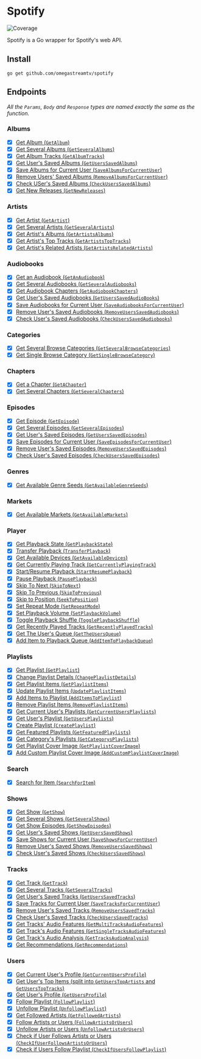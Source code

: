 # Spotify

![Coverage](https://img.shields.io/badge/Coverage-72.9%25-brightgreen)

Spotify is a Go wrapper for Spotify's web API.

## Install

```cli
go get github.com/omegastreamtv/spotify
```

## Endpoints

_All the `Params`, `Body` and `Response` types are named exactly the same as the function._

### Albums

- [x] [Get Album (`GetAlbum`)](https://developer.spotify.com/documentation/web-api/reference/get-an-album)
- [x] [Get Several Albums (`GetSeveralAlbums`)](https://developer.spotify.com/documentation/web-api/reference/get-multiple-albums)
- [x] [Get Album Tracks (`GetAlbumTracks`)](https://developer.spotify.com/documentation/web-api/reference/get-an-albums-tracks)
- [x] [Get User's Saved Albums (`GetUsersSavedAlbums`)](https://developer.spotify.com/documentation/web-api/reference/get-users-saved-albums)
- [x] [Save Albums for Current User (`SaveAlbumsForCurrentUser`)](https://developer.spotify.com/documentation/web-api/reference/save-albums-user)
- [x] [Remove Users' Saved Albums (`RemoveAlbumsForCurrentUser`)](https://developer.spotify.com/documentation/web-api/reference/remove-albums-user)
- [x] [Check USer's Saved Albums (`CheckUsersSavedAlbums`)](https://developer.spotify.com/documentation/web-api/reference/check-users-saved-albums)
- [x] [Get New Releases (`GetNewReleases`)](https://developer.spotify.com/documentation/web-api/reference/get-new-releases)

### Artists

- [x] [Get Artist (`GetArtist`)](https://developer.spotify.com/documentation/web-api/reference/get-an-artist)
- [x] [Get Several Artists (`GetSeveralArtists`)](https://developer.spotify.com/documentation/web-api/reference/get-multiple-artists)
- [x] [Get Artist's Albums (`GetArtistsAlbums`)](https://developer.spotify.com/documentation/web-api/reference/get-an-artists-albums)
- [x] [Get Artist's Top Tracks (`GetArtistsTopTracks`)](https://developer.spotify.com/documentation/web-api/reference/get-an-artists-top-tracks)
- [x] [Get Artist's Related Artists (`GetArtistsRelatedArtists`)](https://developer.spotify.com/documentation/web-api/reference/get-an-artists-related-artists)

### Audiobooks

- [x] [Get an Audiobook (`GetAnAudiobook`)](https://developer.spotify.com/documentation/web-api/reference/get-an-audiobook)
- [x] [Get Several Audiobooks (`GetSeveralAudiobooks`)](https://developer.spotify.com/documentation/web-api/reference/get-multiple-audiobooks)
- [x] [Get Audiobook Chapters (`GetAudiobookChapters`)](https://developer.spotify.com/documentation/web-api/reference/get-audiobook-chapters)
- [x] [Get User's Saved Audiobooks (`GetUsersSavedAudioBooks`)](https://developer.spotify.com/documentation/web-api/reference/get-users-saved-audiobooks)
- [x] [Save Audiobooks for Current User (`SaveAudiobooksForCurrentUser`)](https://developer.spotify.com/documentation/web-api/reference/save-audiobooks-user)
- [x] [Remove User's Saved Audiobooks (`RemoveUsersSavedAudiobooks`)](https://developer.spotify.com/documentation/web-api/reference/remove-audiobooks-user)
- [x] [Check User's Saved Audiobooks (`CheckUsersSavedAudiobooks`)](https://developer.spotify.com/documentation/web-api/reference/check-users-saved-audiobooks)

### Categories

- [x] [Get Several Browse Categories (`GetSeveralBrowseCategories`)](https://developer.spotify.com/documentation/web-api/reference/get-categories)
- [x] [Get Single Browse Category (`GetSingleBrowseCategory`)](https://developer.spotify.com/documentation/web-api/reference/get-a-category)

### Chapters

- [x] [Get a Chapter (`GetAChapter`)](https://developer.spotify.com/documentation/web-api/reference/get-a-chapter)
- [x] [Get Several Chapters (`GetSeveralChapters`)](https://developer.spotify.com/documentation/web-api/reference/get-several-chapters)

### Episodes

- [x] [Get Episode (`GetEpisode`)](https://developer.spotify.com/documentation/web-api/reference/get-an-episode)
- [x] [Get Several Episodes (`GetSeveralEpisodes`)](<[url](https://developer.spotify.com/documentation/web-api/reference/get-multiple-episodes)>)
- [x] [Get User's Saved Episodes (`GetUsersSavedEpisodes`)](https://developer.spotify.com/documentation/web-api/reference/get-users-saved-episodes)
- [x] [Save Episodes for Current User (`SaveEpisodesForCurrentUser`)](https://developer.spotify.com/documentation/web-api/reference/save-episodes-user)
- [x] [Remove User's Saved Episodes (`RemoveUsersSavedEpisodes`)](https://developer.spotify.com/documentation/web-api/reference/remove-episodes-user)
- [x] [Check User's Saved Episodes (`CheckUsersSavedEpisodes`)](https://developer.spotify.com/documentation/web-api/reference/check-users-saved-episodes)

### Genres

- [x] [Get Available Genre Seeds (`GetAvailableGenreSeeds`)](https://developer.spotify.com/documentation/web-api/reference/get-recommendation-genres)

### Markets

- [x] [Get Available Markets (`GetAvailableMarkets`)](https://developer.spotify.com/documentation/web-api/reference/get-available-markets)

### Player

- [x] [Get Playback State (`GetPlaybackState`)](https://developer.spotify.com/documentation/web-api/reference/get-information-about-the-users-current-playback)
- [x] [Transfer Playback (`TransferPlayback`)](https://developer.spotify.com/documentation/web-api/reference/transfer-a-users-playback)
- [x] [Get Available Devices (`GetAvailableDevices`)](https://developer.spotify.com/documentation/web-api/reference/get-a-users-available-devices)
- [x] [Get Currently Playing Track (`GetCurrentlyPlayingTrack`)](https://developer.spotify.com/documentation/web-api/reference/get-the-users-currently-playing-track)
- [x] [Start/Resume Playback (`StartResumePlayback`)](https://developer.spotify.com/documentation/web-api/reference/start-a-users-playback)
- [x] [Pause Playback (`PausePlayback`)](https://developer.spotify.com/documentation/web-api/reference/pause-a-users-playback)
- [x] [Skip To Next (`SkipToNext`)](https://developer.spotify.com/documentation/web-api/reference/skip-users-playback-to-next-track)
- [x] [Skip To Previous (`SkipToPrevious`)](https://developer.spotify.com/documentation/web-api/reference/skip-users-playback-to-previous-track)
- [x] [Skip to Position (`SeekToPosition`)](https://developer.spotify.com/documentation/web-api/reference/seek-to-position-in-currently-playing-track)
- [x] [Set Repeat Mode (`SetRepeatMode`)](https://developer.spotify.com/documentation/web-api/reference/set-repeat-mode-on-users-playback)
- [x] [Set Playback Volume (`SetPlaybackVolume`)](https://developer.spotify.com/documentation/web-api/reference/set-volume-for-users-playback)
- [x] [Toggle Playback Shuffle (`TogglePlaybackShuffle`)](https://developer.spotify.com/documentation/web-api/reference/toggle-shuffle-for-users-playback)
- [x] [Get Recently Played Tracks (`GetRecentlyPlayedTracks`)](https://developer.spotify.com/documentation/web-api/reference/get-recently-played)
- [x] [Get The User's Queue (`GetTheUsersQueue`)](https://developer.spotify.com/documentation/web-api/reference/get-queue)
- [x] [Add Item to Playback Queue (`AddItemToPlaybackQueue`)](https://developer.spotify.com/documentation/web-api/reference/add-to-queue)

### Playlists

- [x] [Get Playlist (`GetPlaylist`)](https://developer.spotify.com/documentation/web-api/reference/get-playlist)
- [x] [Change Playlist Details (`ChangePlaylistDetails`)](https://developer.spotify.com/documentation/web-api/reference/change-playlist-details)
- [x] [Get Playlist Items (`GetPlaylistItems`)](https://developer.spotify.com/documentation/web-api/reference/get-playlists-tracks)
- [x] [Update Playlist Items (`UpdatePlaylistItems`)](https://developer.spotify.com/documentation/web-api/reference/reorder-or-replace-playlists-tracks)
- [x] [Add Items to Playlist (`AddItemsToPlaylist`)](https://developer.spotify.com/documentation/web-api/reference/add-tracks-to-playlist)
- [x] [Remove Playlist Items (`RemovePlaylistItems`)](https://developer.spotify.com/documentation/web-api/reference/remove-tracks-playlist)
- [x] [Get Current User's Playlists (`GetCurrentUsersPlaylists`)](https://developer.spotify.com/documentation/web-api/reference/get-a-list-of-current-users-playlists)
- [x] [Get User's Playlist (`GetUsersPlaylists`)](https://developer.spotify.com/documentation/web-api/reference/get-list-users-playlists)
- [x] [Create Playlist (`CreatePlaylist`)](https://developer.spotify.com/documentation/web-api/reference/create-playlist)
- [x] [Get Featured Playlists (`GetFeaturedPlaylists`)](https://developer.spotify.com/documentation/web-api/reference/get-featured-playlists)
- [x] [Get Category's Playlists (`GetCategorysPlaylists`)](https://developer.spotify.com/documentation/web-api/reference/get-a-categories-playlists)
- [x] [Get Playlist Cover Image (`GetPlaylistCoverImage`)](https://developer.spotify.com/documentation/web-api/reference/get-playlist-cover)
- [x] [Add Custom Playlist Cover Image (`AddCustomPlaylistCoverImage`)](https://developer.spotify.com/documentation/web-api/reference/upload-custom-playlist-cover)

### Search

- [x] [Search for Item (`SearchForItem`)](https://developer.spotify.com/documentation/web-api/reference/search)

### Shows

- [x] [Get Show (`GetShow`)](https://developer.spotify.com/documentation/web-api/reference/get-a-show)
- [x] [Get Several Shows (`GetSeveralShows`)](https://developer.spotify.com/documentation/web-api/reference/get-multiple-shows)
- [x] [Get Show Episodes (`GetShowEpisodes`)](https://developer.spotify.com/documentation/web-api/reference/get-a-shows-episodes)
- [x] [Get User's Saved Shows (`GetUsersSavedShows`)](https://developer.spotify.com/documentation/web-api/reference/get-users-saved-shows)
- [x] [Save Shows for Current User (`SaveShowsForCurrentUser`)](https://developer.spotify.com/documentation/web-api/reference/save-shows-user)
- [x] [Remove User's Saved Shows (`RemoveUsersSavedShows`)](https://developer.spotify.com/documentation/web-api/reference/remove-shows-user)
- [x] [Check User's Saved Shows (`CheckUsersSavedShows`)](https://developer.spotify.com/documentation/web-api/reference/check-users-saved-shows)

### Tracks

- [x] [Get Track (`GetTrack`)](https://developer.spotify.com/documentation/web-api/reference/get-track)
- [x] [Get Several Tracks (`GetSeveralTracks`)](https://developer.spotify.com/documentation/web-api/reference/get-several-tracks)
- [x] [Get User's Saved Tracks (`GetUsersSavedTracks`)](https://developer.spotify.com/documentation/web-api/reference/get-users-saved-tracks)
- [x] [Save Tracks for Current User (`SaveTracksForCurrentUser`)](https://developer.spotify.com/documentation/web-api/reference/save-tracks-user)
- [x] [Remove User's Saved Tracks (`RemoveUsersSavedTracks`)](https://developer.spotify.com/documentation/web-api/reference/remove-tracks-user)
- [x] [Check User's Saved Tracks (`CheckUsersSavedTracks`)](https://developer.spotify.com/documentation/web-api/reference/check-users-saved-tracks)
- [x] [Get Tracks' Audio Features (`GetMultiTracksAudioFeatures`)](https://developer.spotify.com/documentation/web-api/reference/get-several-audio-features)
- [x] [Get Track's Audio Features (`GetSingleTracksAudioFeatures`)](https://developer.spotify.com/documentation/web-api/reference/get-audio-features)
- [x] [Get Track's Audio Analysis (`GetTracksAudioAnalysis`)](https://developer.spotify.com/documentation/web-api/reference/get-audio-analysis)
- [x] [Get Recommendations (`GetRecommendations`)](https://developer.spotify.com/documentation/web-api/reference/get-recommendations)

### Users

- [x] [Get Current User's Profile (`GetCurrentUsersProfile`)](https://developer.spotify.com/documentation/web-api/reference/get-current-users-profile)
- [x] [Get User's Top Items (split into `GetUsersTopArtists` and `GetUsersTopTracks`)](https://developer.spotify.com/documentation/web-api/reference/get-users-top-artists-and-tracks)
- [x] [Get User's Profile (`GetUsersProfile`)](https://developer.spotify.com/documentation/web-api/reference/get-users-profile)
- [x] [Follow Playlist (`FollowPlaylist`)](https://developer.spotify.com/documentation/web-api/reference/follow-playlist)
- [x] [Unfollow Playlist (`UnfollowPlaylist`)](https://developer.spotify.com/documentation/web-api/reference/unfollow-playlist)
- [x] [Get Followed Artists (`GetFollowedArtists`)](https://developer.spotify.com/documentation/web-api/reference/get-followed)
- [x] [Follow Artists or Users (`FollowArtistsOrUsers`)](https://developer.spotify.com/documentation/web-api/reference/follow-artists-users)
- [x] [Unfollow Artists or Users (`UnfollowArtistsOrUsers`)](https://developer.spotify.com/documentation/web-api/reference/unfollow-artists-users)
- [x] [Check if User Follows Artists or Users (`CheckIfUserFollowsArtistsOrUsers`)](https://developer.spotify.com/documentation/web-api/reference/check-current-user-follows)
- [x] [Check if Users Follow Playlist (`CheckIfUsersFollowPlaylist`)](https://developer.spotify.com/documentation/web-api/reference/check-if-user-follows-playlist)

